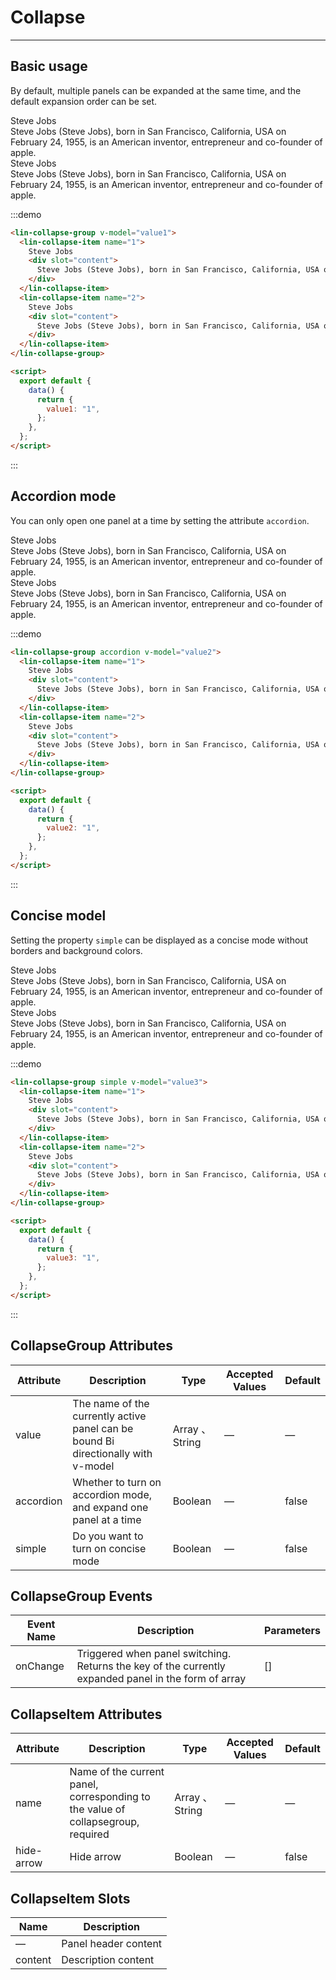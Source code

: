 <script>
export default {
  data(){
    return {
      value1:'1',
      value2:'2',
      value3:'3'
    }
  }
};
</script>

# Collapse

---

## Basic usage

By default, multiple panels can be expanded at the same time, and the default expansion order can be set.

<div class='demo-block'>
<lin-collapse-group v-model='value1'>
    <lin-collapse-item name="1">
    Steve Jobs
    <div slot="content">Steve Jobs (Steve Jobs), born in San Francisco, California, USA on February 24, 1955, is an American inventor, entrepreneur and co-founder of apple.</div>
    </lin-collapse-item>
    <lin-collapse-item name="2">
    Steve Jobs
    <div slot="content">Steve Jobs (Steve Jobs), born in San Francisco, California, USA on February 24, 1955, is an American inventor, entrepreneur and co-founder of apple.</div>
    </lin-collapse-item>
</lin-collapse-group>
</div>

:::demo

```html
<lin-collapse-group v-model="value1">
  <lin-collapse-item name="1">
    Steve Jobs
    <div slot="content">
      Steve Jobs (Steve Jobs), born in San Francisco, California, USA on February 24, 1955, is an American inventor, entrepreneur and co-founder of apple.
    </div>
  </lin-collapse-item>
  <lin-collapse-item name="2">
    Steve Jobs
    <div slot="content">
      Steve Jobs (Steve Jobs), born in San Francisco, California, USA on February 24, 1955, is an American inventor, entrepreneur and co-founder of apple.
    </div>
  </lin-collapse-item>
</lin-collapse-group>

<script>
  export default {
    data() {
      return {
        value1: "1",
      };
    },
  };
</script>
```

:::

## Accordion mode

You can only open one panel at a time by setting the attribute `accordion`.

<div class='demo-block'>
<lin-collapse-group accordion v-model='value2'>
    <lin-collapse-item name="1">
    Steve Jobs
    <div slot="content">Steve Jobs (Steve Jobs), born in San Francisco, California, USA on February 24, 1955, is an American inventor, entrepreneur and co-founder of apple.</div>
    </lin-collapse-item>
    <lin-collapse-item name="2">
    Steve Jobs
    <div slot="content">Steve Jobs (Steve Jobs), born in San Francisco, California, USA on February 24, 1955, is an American inventor, entrepreneur and co-founder of apple.</div>
    </lin-collapse-item>
</lin-collapse-group>
</div>

:::demo

```html
<lin-collapse-group accordion v-model="value2">
  <lin-collapse-item name="1">
    Steve Jobs
    <div slot="content">
      Steve Jobs (Steve Jobs), born in San Francisco, California, USA on February 24, 1955, is an American inventor, entrepreneur and co-founder of apple.
    </div>
  </lin-collapse-item>
  <lin-collapse-item name="2">
    Steve Jobs
    <div slot="content">
      Steve Jobs (Steve Jobs), born in San Francisco, California, USA on February 24, 1955, is an American inventor, entrepreneur and co-founder of apple.
    </div>
  </lin-collapse-item>
</lin-collapse-group>

<script>
  export default {
    data() {
      return {
        value2: "1",
      };
    },
  };
</script>
```

:::

## Concise model

Setting the property `simple` can be displayed as a concise mode without borders and background colors.

<div class='demo-block'>
<lin-collapse-group simple v-model='value3'>
    <lin-collapse-item name="1">
    Steve Jobs
    <div slot="content">Steve Jobs (Steve Jobs), born in San Francisco, California, USA on February 24, 1955, is an American inventor, entrepreneur and co-founder of apple.</div>
    </lin-collapse-item>
    <lin-collapse-item name="2">
    Steve Jobs
    <div slot="content">Steve Jobs (Steve Jobs), born in San Francisco, California, USA on February 24, 1955, is an American inventor, entrepreneur and co-founder of apple.</div>
    </lin-collapse-item>
</lin-collapse-group>
</div>

:::demo

```html
<lin-collapse-group simple v-model="value3">
  <lin-collapse-item name="1">
    Steve Jobs
    <div slot="content">
      Steve Jobs (Steve Jobs), born in San Francisco, California, USA on February 24, 1955, is an American inventor, entrepreneur and co-founder of apple.
    </div>
  </lin-collapse-item>
  <lin-collapse-item name="2">
    Steve Jobs
    <div slot="content">
      Steve Jobs (Steve Jobs), born in San Francisco, California, USA on February 24, 1955, is an American inventor, entrepreneur and co-founder of apple.
    </div>
  </lin-collapse-item>
</lin-collapse-group>

<script>
  export default {
    data() {
      return {
        value3: "1",
      };
    },
  };
</script>
```

:::

## CollapseGroup Attributes

| Attribute      | Description                                             | Type            | Accepted Values | Default |
| --------- | ------------------------------------------------ | --------------- | ------ | ------ |
| value     | The name of the currently active panel can be bound Bi directionally with v-model | Array 、 String | —      | —      |
| accordion | Whether to turn on accordion mode, and expand one panel at a time   | Boolean         | —      | false  |
| simple    | Do you want to turn on concise mode                                 | Boolean         | —      | false  |

## CollapseGroup Events

| Event Name | Description                                                   | Parameters |
| -------- | ------------------------------------------------------ | -------- |
| onChange | Triggered when panel switching. Returns the key of the currently expanded panel in the form of array | []       |

## CollapseItem Attributes

| Attribute       | Description                                                    | Type           | Accepted Values | Default |
| ---------- | ------------------------------------------------------- | -------------- | ------ | ------ |
| name       | Name of the current panel, corresponding to the value of collapsegroup, required | Array 、String | —      | —      |
| hide-arrow | Hide arrow                                                | Boolean        | —      | false  |

## CollapseItem Slots

| Name | Description       |
| -------- | ---------- |
| —       | Panel header content |
| content  | Description content   |
